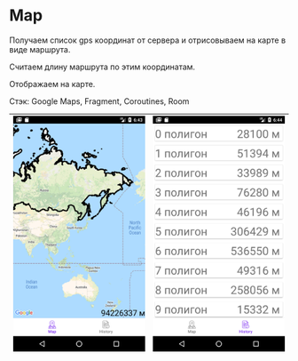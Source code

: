 # Map

Получаем список gps координат от сервера и отрисовываем на карте в виде маршрута.

Cчитаем длину маршрута по этим координатам.

Отображаем на карте.

Стэк: Google Maps, Fragment, Coroutines, Room


|![Screenshot 1.](./screenshot/Screen3.png) | ![Screenshot 2.](./screenshot/Screen2.png) |
|---|---|
